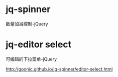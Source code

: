 # jq-spinner
数量加减控制-jQuery
# jq-editor select
可编辑的下拉菜单-jQuery

http://goonic.github.io/jq-spinner/editor-select.html
